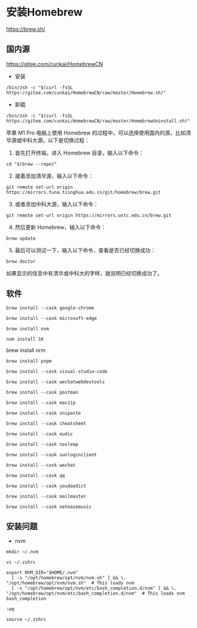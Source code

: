 # 安装Homebrew 
https://brew.sh/
## 国内源 
https://gitee.com/cunkai/HomebrewCN
- 安装 
```
/bin/zsh -c "$(curl -fsSL https://gitee.com/cunkai/HomebrewCN/raw/master/Homebrew.sh)"
```
- 卸载
```
/bin/zsh -c "$(curl -fsSL https://gitee.com/cunkai/HomebrewCN/raw/master/HomebrewUninstall.sh)"
```
苹果 M1 Pro 电脑上使用 Homebrew 的过程中，可以选择使用国内的源，比如清华源或中科大源。以下是切换过程：

1. 首先打开终端，进入 Homebrew 目录，输入以下命令：

```
cd "$(brew --repo)"
```

2. 接着添加清华源，输入以下命令：

```
git remote set-url origin https://mirrors.tuna.tsinghua.edu.cn/git/homebrew/brew.git
```

3. 或者添加中科大源，输入以下命令：

```
git remote set-url origin https://mirrors.ustc.edu.cn/brew.git
```

4. 然后更新 Homebrew，输入以下命令：

```
brew update
```

5. 最后可以测试一下，输入以下命令，查看是否已经切换成功：

```
brew doctor
```

如果显示的信息中有清华或中科大的字样，就说明已经切换成功了。
## 软件
```
brew install --cask google-chrome  
```
```
brew install --cask microsoft-edge
```
```
brew install nvm   
```
```
nvm install 16
```
brew install nrm
```
brew install pnpm
```
```
brew install --cask visual-studio-code
```
```
brew install --cask wechatwebdevtools
```
```
brew install --cask postman
```
```
brew install --cask maczip
```
```
brew install --cask snipaste
```
```
brew install --cask cheatsheet
```
```
brew install --cask eudic
```
```
brew install --cask nosleep
```
```
brew install --cask sunloginclient
```
```
brew install --cask wechat
```
```
brew install --cask qq
```
```
brew install --cask youdaodict
```
```
brew install --cask mailmaster
```
```
brew install --cask neteasemusic
```
## 安装问题
- nvm
```
mkdir ~/.nvm
```
```
vi ~/.zshrc
```
```
export NVM_DIR="$HOME/.nvm"
  [ -s "/opt/homebrew/opt/nvm/nvm.sh" ] && \. "/opt/homebrew/opt/nvm/nvm.sh"  # This loads nvm
  [ -s "/opt/homebrew/opt/nvm/etc/bash_completion.d/nvm" ] && \. "/opt/homebrew/opt/nvm/etc/bash_completion.d/nvm"  # This loads nvm bash_completion
```
```
:wq
```
```
source ~/.zshrc
```
